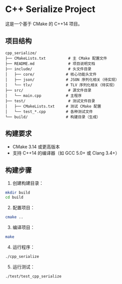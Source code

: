 # C++ Serialize Project

这是一个基于 CMake 的 C++14 项目。

## 项目结构

```
cpp_serialize/
├── CMakeLists.txt          # 主 CMake 配置文件
├── README.md               # 项目说明文档
├── include/                # 头文件目录
│   ├── core/              # 核心功能头文件
│   ├── json/              # JSON 序列化相关（待实现）
│   └── tlv/               # TLV 序列化相关（待实现）
├── src/                    # 源文件目录
│   └── main.cpp           # 主程序
├── test/                   # 测试文件目录
│   ├── CMakeLists.txt     # 测试 CMake 配置
│   └── test_*.cpp         # 各种测试文件
└── build/                 # 构建目录（生成）
```

## 构建要求

- CMake 3.14 或更高版本
- 支持 C++14 的编译器（如 GCC 5.0+ 或 Clang 3.4+）

## 构建步骤

1. 创建构建目录：
```bash
mkdir build
cd build
```

2. 配置项目：
```bash
cmake ..
```

3. 编译项目：
```bash
make
```

4. 运行程序：
```bash
./cpp_serialize
```

5. 运行测试：
```bash
./test/test_cpp_serialize
``` 
